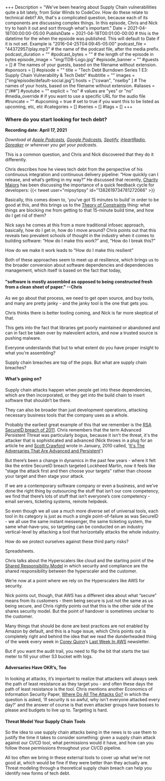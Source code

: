 +++
Description = "We've been hearing about Supply Chain vulnerabilities quite a bit lately, from Solar Winds to CodeCov. How do these relate to technical debt? Ah, that's a complicated question, because each of its components are discussing complex things. In this episode, Chris and Nick try to hash it out and sort through what's important."
Date = 2021-04-18T00:00:00-05:00
PublishDate = 2021-04-18T00:01:00-00:00 # this is the datetime for the when the epsiode was published. This will default to Date if it is not set. Example is "2016-04-25T04:09:45-05:00"
podcast_file = "44372957/play.mp3" # the name of the podcast file, after the media prefix.
podcast_duration = ""
#podcast_bytes = "" # the length of the episode in bytes
episode_image = "img/TDB-Logo.jpg"
#episode_banner = ""
#guests = [] # The names of your guests, based on the filename without extension.
#sponsors = []
#episode = ""
title = "Tech Debt Burndown Series 1 E3: Supply Chain Vulnerability & Tech Debt"
#subtitle = ""
images = ["img/episode/default-social.jpg"]
hosts = ["cswan", "nselby" ] # The names of your hosts, based on the filename without extension.
#aliases = ["/##"]
#youtube = ""
explicit = "no" # values are "yes" or "no"
#media_override # if you want to use a specific URL for the audio file
#truncate = ""
#upcoming = true # set to true if you want this to be listed as upcoming, etc, etc
#categories = []
#series = []
#tags = []
+++

### Where do you start looking for tech debt? ###

**Recording date: April 17, 2021**

*Download at [Apple Podcasts](https://podcastsconnect.apple.com/my-podcasts/the-tech-debt-burndown-podcast/1562710899), [Google Podcasts](https://podcasts.google.com/feed/aHR0cHM6Ly93d3cuc3ByZWFrZXIuY29tL3Nob3cvNDg3MzE4MC9lcGlzb2Rlcy9mZWVk), [Spotify](https://open.spotify.com/show/0t15PUgvQYNWQ6LYXJ8zkz), [iHeartRadio](https://iheart.com/podcast/81137852), [Spreaker](https://www.spreaker.com/show/the-tech-debt-burndown-podcast) or wherever you get your podcasts.*

This is a common question, and Chris and Nick discovered that they do it differently. 

Chris describes how he views tech debt from the perspective of his continuous integration and continuous delivery pipeline: “How quickly can I release, and what’s getting in my way?” He discussed that recently, [Charity Majors](https://twitter.com/mipsytipsy) has been discussing the importance of a quick feedback cycle for developers:
{{< tweet user="mipsytipsy" id="1382619734781272066" >}}

Basically, this comes down to, ‘you’ve got 15 minutes to build’ in order to be good at this, and this brings us to the [Theory of Constraints](https://en.wikipedia.org/wiki/Theory_of_constraints "The theory of constraints (TOC) is a management paradigm that views any manageable system as being limited in achieving more of its goals by a very small number of constraints. - Wikipedia") thing: what things are blocking me from getting to that 15-minute build time, and how do I get rid of them? 

Nick says he comes at this from a more traditional infosec approach, basically, how do I get in, how do I move around? Chris points out that this reveals two prevalent schools of thought in the industry when it comes to building software: “How do I make this work?” and, “How do I break this?”

How do we make it work leads to “How do I make this resilient”

Both of these approaches seem to meet up at resilience, which brings us to the broader conversion about software dependencies and dependencies management, which itself is based on the fact that today,

#### "software is mostly assembled as opposed to being constructed fresh from a clean sheet of paper." --Chris ####


As we go about that process, we need to get open source, and buy tools, and many are pretty janky - and the janky tool is the one that gets you. 

Chris thinks there is better tooling coming, and Nick is far more skeptical of that. 

This gets into the fact that libraries get poorly maintained or abandoned and can in fact be taken over by malevolent actors, and now a trusted source is pushing malware.  

Everyone understands that but to what extent do you have proper insight to what you’re assembling? 

Supply chain breaches are top of the pops. But what are supply chain breaches? 

#### What’s going on? ####

Supply chain attacks happen when people get into these dependencies, which are then incorporated, or they get into the build chain to insert software that shouldn’t be there. 

They can also be broader than just development operations, attacking necessary business tools that the company uses as a whole. 

Probably the earliest great example of this that we remember is the [RSA SecureID breach of 2011](https://www.wired.com/2011/08/how-rsa-got-hacked/). Chris remembers that the term Advanced Persistent Threat was particularly bogus, because it isn't the threat, it's the attacker that is sophisticated and advanced (Nick throws in a plug for an article he and [Scott Crawford](https://451research.com/analyst-team/analyst/Scott+Crawford) wrote in January, 2010 called, '[It's The Adversaries That Are Advanced and Persistent](https://threatpost.com/its-iadversariesi-who-are-advanced-and-persistent-012610/73426/)')

But there’s been a change in dynamics in the past few years - where it felt like the entire SecureID breach targeted Lockheed Martin, now it feels like “stage the attack first and then choose your targets" rather than choose your target and then stage your attack.

If we are a contemporary software company or even a business, and we’ve done the right thing by outsourcing the stuff that isn’t our core competency, we find that there’s lots of stuff that isn’t everyone’s core competency - email servers, ticketing systems, remote helpdesk. 

So even though we all use a much more diverse set of universal tools, each tool in its category is just as much a single point-of-failure as was SecureID - we all use the same instant messenger, the same ticketing system, the same what-have-you, so targeting can be conducted on an industry vertical-level by attacking a tool that horizontally attacks the whole industry. 

How do we protect ourselves against these third party risks?

Spreadsheets. 

Chris talks about the Hyperscalers like cloud and the starting point of the [Shared Responsibility Model](https://aws.amazon.com/compliance/shared-responsibility-model/) in which security and compliance are the shared responsibility between the hyperscaler and the customer.

We’re now at a point where we rely on the Hyperscalers like AWS for security. 

Nick points out, though, that AWS has a different idea about what “secure” means from its customers - them being secure is just not the same as us being secure, and Chris rightly points out that this is the other side of the shares security model. But the point of handover is sometimes unclear to the customer. 

Many things that should be done are best practices are not enabled by Amazon by default, and this is a huge issue, which Chris points out is completely right and behind the idea that we read the dunderheaded thing of the week every week in [Corey Quinn](https://twitter.com/QuinnyPig)’s [Last Week In AWS](https://www.lastweekinaws.com/) newsletter.

But if you want the audit trail, you need to flip the bit that starts the taxi meter to fill your other S3 bucket with logs. 

#### Adversaries Have OKR’s, Too ####

In looking at attacks, it’s important to realize that attackers will always seek the path of least resistance as they target you - and often these days the path of least resistance is the tool. Chris mentions another Economics of Information Security Paper, [Where Do All The Attacks Go?](https://www.microsoft.com/en-us/research/wp-content/uploads/2016/02/WhereDoAllTheAttacksGo.pdf  "Where Do All The Attacks Go, by Dinei Florencio and Cormac Herley, Microsoft Research: If security is so awful, why isn't everyone attacked every day? Economics.") in which the question is asked, 'If security is so awful, why isn't everyone attacked every day?' and the answer of course is that even attacker groups have bosses to please and budgets to live up to. Targeting is hard. 

#### Threat Model Your Supply Chain Tools ####

So the idea to use supply chain attacks being in the news is to use them to justify the time it takes to consider something: given a supply chain attack against our CI/CD tool, what permissions would it have, and how can you follow those permissions throughout your CI/CD pipeline.

All too often we bring in these external tools to cover up what we're not good at, which would be fine if they were better than they actually are. Threat modeling through a theoretical supply chain breach can help you identify new forms of tech debt. 




